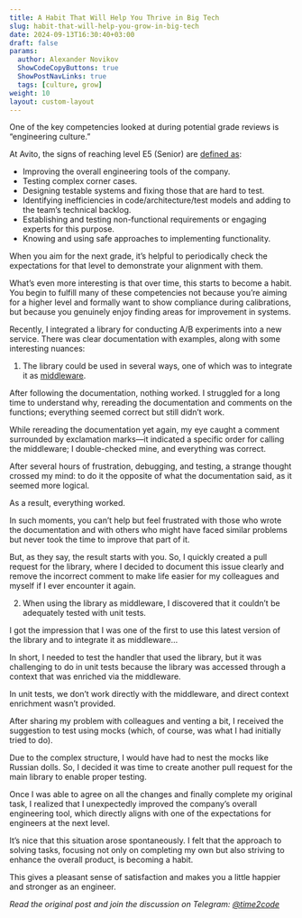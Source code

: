 ```yaml
---
title: A Habit That Will Help You Thrive in Big Tech  
slug: habit-that-will-help-you-grow-in-big-tech                 
date: 2024-09-13T16:30:40+03:00
draft: false                                  
params:
  author: Alexander Novikov                  
  ShowCodeCopyButtons: true
  ShowPostNavLinks: true
  tags: [culture, grow]                
weight: 10
layout: custom-layout
---
```


One of the key competencies looked at during potential grade reviews is “engineering culture.”

At Avito, the signs of reaching level E5 (Senior) are [defined as](https://github.com/avito-tech/playbook/blob/master/developer-profile.md#e5):

- Improving the overall engineering tools of the company.
- Testing complex corner cases.
- Designing testable systems and fixing those that are hard to test.
- Identifying inefficiencies in code/architecture/test models and adding to the team’s technical backlog.
- Establishing and testing non-functional requirements or engaging experts for this purpose.
- Knowing and using safe approaches to implementing functionality.

When you aim for the next grade, it’s helpful to periodically check the expectations for that level to demonstrate your alignment with them.

What’s even more interesting is that over time, this starts to become a habit. You begin to fulfill many of these competencies not because you’re aiming for a higher level and formally want to show compliance during calibrations, but because you genuinely enjoy finding areas for improvement in systems.

Recently, I integrated a library for conducting A/B experiments into a new service. There was clear documentation with examples, along with some interesting nuances:

1.	The library could be used in several ways, one of which was to integrate it as [middleware](https://en.wikipedia.org/wiki/Middleware).

After following the documentation, nothing worked. I struggled for a long time to understand why, rereading the documentation and comments on the functions; everything seemed correct but still didn’t work.

While rereading the documentation yet again, my eye caught a comment surrounded by exclamation marks—it indicated a specific order for calling the middleware; I double-checked mine, and everything was correct.

After several hours of frustration, debugging, and testing, a strange thought crossed my mind: to do it the opposite of what the documentation said, as it seemed more logical.

As a result, everything worked.

In such moments, you can’t help but feel frustrated with those who wrote the documentation and with others who might have faced similar problems but never took the time to improve that part of it.

But, as they say, the result starts with you. So, I quickly created a pull request for the library, where I decided to document this issue clearly and remove the incorrect comment to make life easier for my colleagues and myself if I ever encounter it again.

2.	When using the library as middleware, I discovered that it couldn’t be adequately tested with unit tests.

I got the impression that I was one of the first to use this latest version of the library and to integrate it as middleware…

In short, I needed to test the handler that used the library, but it was challenging to do in unit tests because the library was accessed through a context that was enriched via the middleware.

In unit tests, we don’t work directly with the middleware, and direct context enrichment wasn’t provided.

After sharing my problem with colleagues and venting a bit, I received the suggestion to test using mocks (which, of course, was what I had initially tried to do).

Due to the complex structure, I would have had to nest the mocks like Russian dolls. So, I decided it was time to create another pull request for the main library to enable proper testing.

Once I was able to agree on all the changes and finally complete my original task, I realized that I unexpectedly improved the company’s overall engineering tool, which directly aligns with one of the expectations for engineers at the next level.

It’s nice that this situation arose spontaneously. I felt that the approach to solving tasks, focusing not only on completing my own but also striving to enhance the overall product, is becoming a habit.

This gives a pleasant sense of satisfaction and makes you a little happier and stronger as an engineer.

*Read the original post and join the discussion on Telegram: [@time2code](https://t.me/time2code/300)*